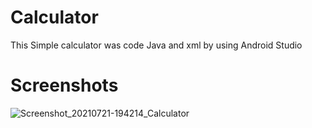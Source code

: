 # Calculator
This Simple calculator was code Java and xml by using Android Studio
# Screenshots
![Screenshot_20210721-194214_Calculator](https://user-images.githubusercontent.com/87467189/126505490-54b2b38b-ec05-4533-ad72-f7f7cd7b0b36.jpg)
